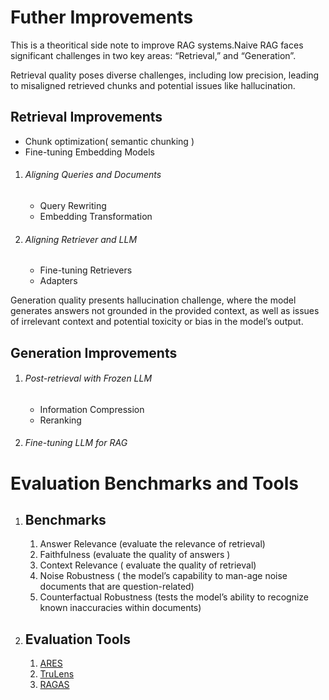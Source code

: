 # Futher Improvements
This is a theoritical side note to improve RAG systems.Naive RAG faces significant challenges in two key areas: “Retrieval,” and  “Generation”.


Retrieval quality poses diverse challenges, including low precision, leading to misaligned retrieved chunks and potential issues like hallucination.
## Retrieval Improvements

- Chunk optimization( semantic chunking )
- Fine-tuning Embedding Models

1. ###### Aligning Queries and Documents
    - Query Rewriting
    - Embedding Transformation

2. ###### Aligning Retriever and LLM
    - Fine-tuning Retrievers
    - Adapters

Generation quality presents hallucination challenge, where the model generates answers not grounded in the provided context, as well as issues of irrelevant context and potential toxicity or bias in the model’s output.
## Generation Improvements

1. ###### Post-retrieval with Frozen LLM
    - Information Compression
    - Reranking

2. ###### Fine-tuning LLM for RAG


# Evaluation Benchmarks and Tools

1. ## Benchmarks
    1. Answer Relevance (evaluate the relevance of retrieval)
    2. Faithfulness (evaluate the quality of answers )
    3. Context Relevance ( evaluate the quality of retrieval)
    5. Noise Robustness ( the model’s capability to man-age noise documents that are question-related)
    6. Counterfactual Robustness (tests the model’s ability to recognize known inaccuracies within documents)

2. ## Evaluation Tools
    1. [ARES](https://github.com/stanford-futuredata/ARES)
    2. [TruLens](https://github.com/truera/trulens)
    3. [RAGAS](https://github.com/explodinggradients/ragas)
